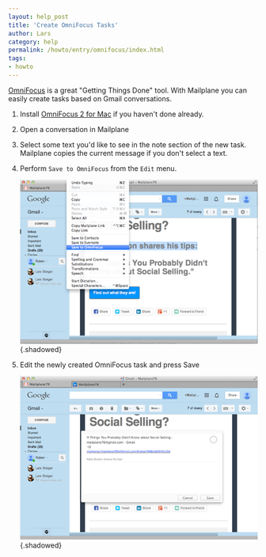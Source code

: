 ```yaml
---
layout: help_post
title: 'Create OmniFocus Tasks'
author: Lars
category: help
permalink: /howto/entry/omnifocus/index.html
tags:
- howto
---
```


[OmniFocus](http://www.omnigroup.com/omnifocus) is a great "Getting Things Done" tool. With Mailplane you can easily create tasks based on Gmail conversations.

1. Install [OmniFocus 2 for Mac](http://www.omnigroup.com/omnifocus) if you haven't done already.

2. Open a conversation in Mailplane

3. Select some text you'd like to see in the note section of the new task. Mailplane copies the current message if you don't select a text.

4. Perform `Save to OmniFocus` from the `Edit` menu.

	![](/assets/howto/2014-07-03-omnifocus/omnifocus_save.png){.shadowed}

5. Edit the newly created OmniFocus task and press Save

	![](/assets/howto/2014-07-03-omnifocus/omnifocus_edit_task.png){.shadowed}
